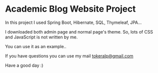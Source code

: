# Academic Blog Website Project

In this project I used Spring Boot, Hibernate, SQL, Thymeleaf, JPA...

I downloaded both admin page and normal page's theme. So, lots of CSS and JavaScript is not written by me.

You can use it as an example..

If you have questions you can use my mail tokeralp@gmail.com

Have a good day :)

